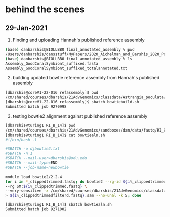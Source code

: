 # behind the scenes
## 29-Jan-2021
 1. Finding and uploading Hannah's published reference assembly

```sh
(base) danbarshis@BIOLLBB0 final_annotated_assembly % pwd
/Users/danbarshis/dansstuff/MyPapers/2020_Aichelman_and_Barshis_2020_PeerJ/Astrangia_PopGen/2-BuildAnnotateReferenceTranscriptome/final_annotated_assembly
(base) danbarshis@BIOLLBB0 final_annotated_assembly % ls
Assembly_GoodCoralSymbiont_suffixed.fasta
Assembly_GoodCoralSymbiont_suffixed_totalannotated.txt
```
2. building updated bowtie reference assembly from Hannah's published assembly

``` sh
[dbarshis@coreV1-22-016 refassembly]$ pwd
/cm/shared/courses/dbarshis/21AdvGenomics/classdata/Astrangia_poculata/refassembly
[dbarshis@coreV1-22-016 refassembly]$ sbatch bowtiebuild.sh
Submitted batch job 9270998
```
3. testing bowtie2 alignment against published reference assembly

``` sh
[dbarshis@turing1 RI_B_14]$ pwd
/cm/shared/courses/dbarshis/21AdvGenomics/sandboxes/dan/data/fastq/RI_B_14
[dbarshis@turing1 RI_B_14]$ cat bowtiealn.sh 
#!/bin/bash -l

#SBATCH -o djbowtie2.txt
#SBATCH -n 1
#SBATCH --mail-user=dbarshis@odu.edu
#SBATCH --mail-type=END
#SBATCH --job-name=newbowtie

module load bowtie2/2.2.4
for i in *_clippedtrimmed.fastq; do bowtie2 --rg-id ${i%_clippedtrimmed.fastq} \
--rg SM:${i%_clippedtrimmed.fastq} \
--very-sensitive -x /cm/shared/courses/dbarshis/21AdvGenomics/classdata/Astrangia_poculata/refassembly/Apoc_hostsym -U $i \
> ${i%_clippedtrimmedfilterd.fastq}.sam --no-unal -k 5; done

[dbarshis@turing1 RI_B_14]$ sbatch bowtiealn.sh 
Submitted batch job 9271002
```